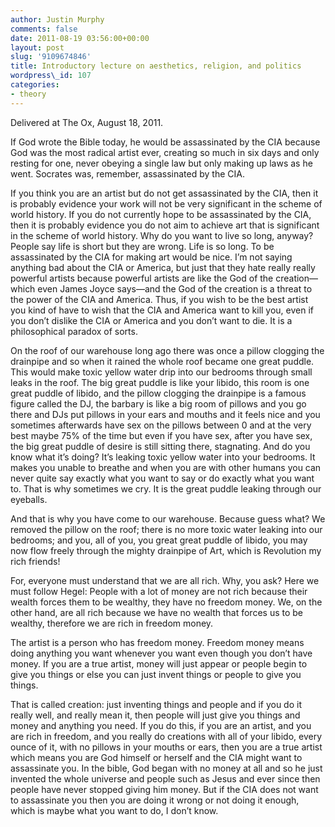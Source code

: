 ```yaml
---
author: Justin Murphy
comments: false
date: 2011-08-19 03:56:00+00:00
layout: post
slug: '9109674846'
title: Introductory lecture on aesthetics, religion, and politics
wordpress\_id: 107
categories:
- theory
---
```



Delivered at The Ox, August 18, 2011.


If God wrote the Bible today, he would be assassinated by the CIA because God was the most radical artist ever, creating so much in six days and only resting for one, never obeying a single law but only making up laws as he went. Socrates was, remember, assassinated by the CIA.




If you think you are an artist but do not get assassinated by the CIA, then it is probably evidence your work will not be very significant in the scheme of world history. If you do not currently hope to be assassinated by the CIA, then it is probably evidence you do not aim to achieve art that is significant in the scheme of world history. Why do you want to live so long, anyway? People say life is short but they are wrong. Life is so long. To be assassinated by the CIA for making art would be nice. I’m not saying anything bad about the CIA or America, but just that they hate really really powerful artists because powerful artists are like the God of the creation—which even James Joyce says—and the God of the creation is a threat to the power of the CIA and America. Thus, if you wish to be the best artist you kind of have to wish that the CIA and America want to kill you, even if you don’t dislike the CIA or America and you don’t want to die. It is a philosophical paradox of sorts.




On the roof of our warehouse long ago there was once a pillow clogging the drainpipe and so when it rained the whole roof became one great puddle. This would make toxic yellow water drip into our bedrooms through small leaks in the roof. The big great puddle is like your libido, this room is one great puddle of libido, and the pillow clogging the drainpipe is a famous figure called the DJ, the barbary is like a big room of pillows and you go there and DJs put pillows in your ears and mouths and it feels nice and you sometimes afterwards have sex on the pillows between 0 and at the very best maybe 75% of the time but even if you have sex, after you have sex, the big great puddle of desire is still sitting there, stagnating. And do you know what it’s doing? It’s leaking toxic yellow water into your bedrooms. It makes you unable to breathe and when you are with other humans you can never quite say exactly what you want to say or do exactly what you want to. That is why sometimes we cry. It is the great puddle leaking through our eyeballs.




And that is why you have come to our warehouse. Because guess what? We removed the pillow on the roof; there is no more toxic water leaking into our bedrooms; and you, all of you, you great great puddle of libido, you may now flow freely through the mighty drainpipe of Art, which is Revolution my rich friends!




For, everyone must understand that we are all rich. Why, you ask? Here we must follow Hegel: People with a lot of money are not rich because their wealth forces them to be wealthy, they have no freedom money. We, on the other hand, are all rich because we have no wealth that forces us to be wealthy, therefore we are rich in freedom money.




The artist is a person who has freedom money. Freedom money means doing anything you want whenever you want even though you don’t have money. If you are a true artist, money will just appear or people begin to give you things or else you can just invent things or people to give you things.


That is called creation: just inventing things and people and if you do it really well, and really mean it, then people will just give you things and money and anything you need. If you do this, if you are an artist, and you are rich in freedom, and you really do creations with all of your libido, every ounce of it, with no pillows in your mouths or ears, then you are a true artist which means you are God himself or herself and the CIA might want to assassinate you. In the bible, God began with no money at all and so he just invented the whole universe and people such as Jesus and ever since then people have never stopped giving him money. But if the CIA does not want to assassinate you then you are doing it wrong or not doing it enough, which is maybe what you want to do, I don’t know.